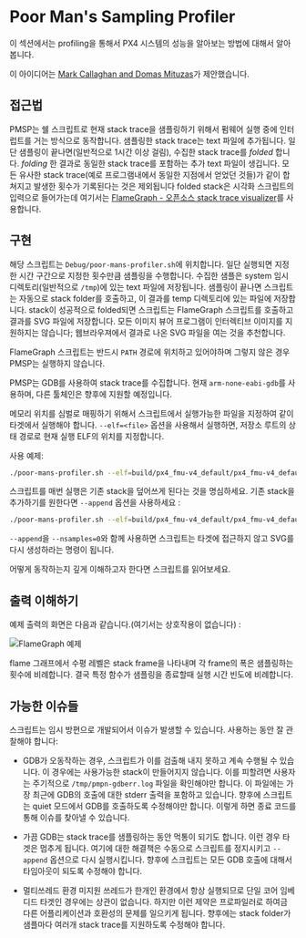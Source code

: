 # Poor Man's Sampling Profiler

이 섹션에서는 profiling을 통해서 PX4 시스템의 성능을 알아보는 방법에 대해서 알아봅니다.

이 아이디어는 [Mark Callaghan and Domas Mituzas](https://dom.as/2009/02/15/poor-mans-contention-profiling/)가 제안했습니다.

## 접근법

PMSP는 쉘 스크립트로 현재 stack trace을 샘플링하기 위해서 펌웨어 실행 중에 인터럽트를 거는 방식으로 동작합니다.
샘플링한 stack trace는 text 파일에 추가됩니다.
일단 샘플링이 끝나면(일반적으로 1시간 이상 걸림), 수집한 stack trace를 *folded* 합니다.
*folding* 한 결과로 동일한 stack trace를 포함하는 추가 text 파일이 생깁니다. 모든 유사한 stack trace(예로 프로그램내에서 동일한 지점에서 얻었던 것들)가 같이 합쳐지고 발생한 횟수가 기록된다는 것은 제외됩니다
folded stack은 시각화 스크립트의 입력으로 들어가는데 여기서는 [FlameGraph - 오픈소스 stack trace visualizer](http://www.brendangregg.com/flamegraphs.html)를 사용합니다.

## 구현

해당 스크립트는 `Debug/poor-mans-profiler.sh`에 위치합니다.
일단 실행되면 지정한 시간 구간으로 지정한 횟수만큼 샘플링을 수행합니다.
수집한 샘플은 system 임시 디렉토리(일반적으로 `/tmp`)에 있는 text 파일에 저장됩니다.
샘플링이 끝나면 스크립트는 자동으로 stack folder를 호출하고, 이 결과를 temp 디렉토리에 있는 파일에 저장합니다.
stack이 성공적으로 folded되면 스크립트는 FlameGraph 스크립트를 호출하고 결과를 SVG 파일에 저장합니다.
모든 이미지 뷰어 프로그램이 인터렉티브 이미지를 지원하지는 않습니다;
웹브라우져에서 결과로 나온 SVG 파일을 여는 것을 추천합니다.

FlameGraph 스크립트는 반드시 `PATH` 경로에 위치하고 있어야하며 그렇지 않은 경우 PMSP는 실행하지 않습니다.

PMSP는 GDB를 사용하여 stack trace를 수집합니다.
현재 `arm-none-eabi-gdb`를 사용하며, 다른 툴체인은 향후에 지원할 예정입니다.

메모리 위치를 심벌로 매핑하기 위해서 스크립트에서 실행가능한 파일을 지정하여 같이 타겟에서 실행해야 합니다.
`--elf=<file>` 옵션을 사용해서 실행하면, 저장소 루트의 상태 경로로 현재 실행 ELF의 위치를 지정합니다.

사용 예제:

```bash
./poor-mans-profiler.sh --elf=build/px4_fmu-v4_default/px4_fmu-v4_default.elf --nsamples=30000
```

스크립트를 매번 실행은 기존 stack을 덮어쓰게 된다는 것을 명심하세요. 기존 stack을 추가하기를 원한다면 `--append` 옵션을 사용하세요 :

```bash
./poor-mans-profiler.sh --elf=build/px4_fmu-v4_default/px4_fmu-v4_default.elf --nsamples=30000 --append
```

`--append`을 `--nsamples=0`와 함께 사용하면 스크립트는 타겟에 접근하지 않고 SVG를 다시 생성하라는 명령이 됩니다.

어떻게 동작하는지 깊게 이해하고자 한다면 스크립트를 읽어보세요.

## 출력 이해하기

예제 출력의 화면은 다음과 같습니다.(여기서는 상호작용이 없습니다) :

![FlameGraph 예제](../../assets/flamegraph-example.png)

flame 그래프에서 수평 레벨은 stack frame을 나타내며 각 frame의 폭은 샘플링하는 횟수에 비례합니다. 결국 특정 함수가 샘플링을 종료할때 실행 시간 빈도에 비례합니다.

## 가능한 이슈들

스크립트는 임시 방편으로 개발되어서 이슈가 발생할 수 있습니다.
사용하는 동안 잘 관찰해야 합니다:

* GDB가 오동작하는 경우, 스크립트가 이를 검출해 내지 못하고 계속 수행될 수 있습니다.
이 경우에는 사용가능한 stack이 만들어지지 않습니다.
이를 피할려면 사용자는 주기적으로 `/tmp/pmpn-gdberr.log` 파일을 확인해야만 합니다. 이 파일에는 가장 최근에 GDB의 호출에 대한 stderr 출력을 포함하고 있습니다.
향후에 스크립트는 quiet 모드에서 GDB를 호출하도록 수정해야만 합니다. 이렇게 하면 종료 코드를 통해 이슈를 찾아낼 수 있습니다.

* 가끔 GDB는 stack trace를 샘플링하는 동안 먹통이 되기도 합니다.
이런 경우 타겟은 멈추게 됩니다.
여기에 대한 해결책은 수동으로 스크립트를 정지시키고 `--append` 옵션으로 다시 실행시킵니다.
향후에 스크립트는 모든 GDB 호출에 대해서 타임아웃이 되도록 수정해야 합니다.

* 멀티쓰레드 환경 미지원
쓰레드가 한개인 환경에서 항상 실행되므로 단일 코어 임베디드 타겟인 경우에는 상관이 없습니다. 하지만 이런 제약은 프로파일러로 하여금 다른 어플리케이션과 호환성의 문제를 일으키게 됩니다.
향후에는 stack folder가 샘플마다 여러개 stack trace를 지원하도록 수정해야 합니다.
